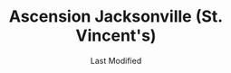 ---
layout: location-page
date: Last Modified
description: "Local COVID-19 testing is available at Ascension Jacksonville (St. Vincent's) in Jacksonville, Florida, USA."
permalink: "locations/florida/jacksonville/ascension-jacksonville-st-vincents/"
tags:
  - locations
  - florida
title: Ascension Jacksonville (St. Vincent's)
uniqueName: ascension-jacksonville-st-vincents
state: Florida
stateAbbr: FL
hood: "Jacksonville"
address: "4201 Belfort Rd"
city: "Jacksonville"
zip: "32216"
zipsNearby: "32007 32622 32009 32011 32631 32033 32034 32035 32601 32602 32603 32604 32605 32606 32607 32608 32609 32610 32611 32612 32613 32614 32627 32635 32641 32653 32040 32042 32043 32044 32640 32046 32654 32099 32201 32202 32203 32204 32205 32206 32207 32208 32209 32210 32211 32212 32214 32215 32216 32217 32218 32219 32220 32221 32222 32223 32224 32225 32226 32227 32228 32229 32230 32231 32232 32233 32234 32235 32236 32237 32238 32239 32240 32241 32244 32245 32246 32247 32250 32254 32255 32256 32257 32258 32259 32260 32266 32277 32656 32658 32054 32061 32024 32025 32055 32056 32058 32063 32666 32050 32068 32003 32006 32030 32065 32067 32073 32079 32004 32081 32082 32026 32083 32080 32084 32085 32086 32092 32095 32072 32087 32091 32694 32697 32041 32097 31520 31521 31523 31524 31527 31561 31631 31537 31548 31562 31547 31558 31565 31566 31568 31569 32131 32135 32137 32142 32164 32140 32138 32145 32147 32148 32149 32157 32160 32182 32177 32178 32181 32185 32187 32189 32193 32267 32290" 
mapUrl: "http://maps.apple.com/?q=Ascension+Jacksonville+St+Vincents&address=4201+Belfort+Rd,Jacksonville,Florida,32216"
locationType: Drive-thru
phone: "833-973-0649"
website: "undefined"
onlineBooking: undefined
closed: undefined
closedUpdate: April 21st, 2020
notes: "By appointment only. Requires doctor's referral. Requires phone screen."
days: Weekdays
hours: 8AM-Noon
ctaMessage: Call 833-973-0649
ctaUrl: "tel:833-973-0649"
---